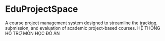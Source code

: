 # EduProjectSpace
A course project management system designed to streamline the tracking, submission, and evaluation of academic project-based courses.
HỆ THỐNG HỔ TRỢ MÔN HỌC ĐỒ ÁN
